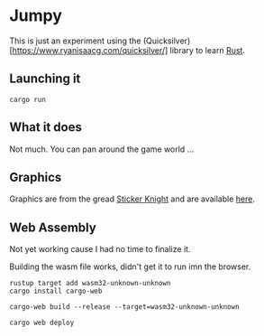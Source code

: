 # Jumpy
This is just an experiment using the (Quicksilver)[https://www.ryanisaacg.com/quicksilver/] library to learn [Rust](https://www.rust-lang.org/).

## Launching it
```cargo run```

## What it does
Not much. You can pan around the game world ...


## Graphics
Graphics are from the gread [Sticker Knight](https://ponywolf.itch.io/sticker-knight) and are available [here](https://github.com/coronalabs/Sticker-Knight-Platformer).

## Web Assembly 
Not yet working cause I had no time to finalize it.

Building the wasm file works, didn't get it to run imn the browser.

```
rustup target add wasm32-unknown-unknown
cargo install cargo-web

cargo-web build --release --target=wasm32-unknown-unknown

cargo web deploy
```
